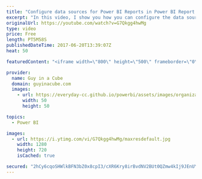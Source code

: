 ```yaml
---
title: "Configure data sources for Power BI Reports in Power BI Report Server"
excerpt: "In this video, I show you how you can configure the data source of a Power BI report within Power BI Report Server. This comes in really handy when you want to get around the Kerberos Constrained Delegation requirements and avoid having to configure kerberos - which can be a pain.  LET'S CONNECT!  Guy"
originalUrl: https://youtube.com/watch?v=G7Qkgg4hwMg
type: video
price: Free
length: PT5M58S
publishedDateTime: 2017-06-20T13:39:07Z
heat: 50

featuredContent: "<iframe width=\"800\" height=\"500\" frameborder=\"0\" src=\"https://www.youtube.com/embed/G7Qkgg4hwMg\" allow=\"accelerometer; autoplay; encrypted-media; gyroscope; picture-in-picture\" allowfullscreen></iframe>"

provider:
  name: Guy in a Cube
  domain: guyinacube.com
  images:
    - url: https://everyday-cc.github.io/powerbi/assets/images/organizations/guyinacube.com-50x50.jpg
      width: 50
      height: 50

topics:
  - Power BI

images:
  - url: https://i.ytimg.com/vi/G7Qkgg4hwMg/maxresdefault.jpg
    width: 1280
    height: 720
    isCached: true

secured: "2hCy6cqoSHWlkBFN3bZ0x8cpI3/cXR6Kry8irBvdNV2BUt0QZmw4kIj9JEnUYGMYJ74LkMCJehp+cLmCtPj6/fqdlxomB2M9V5DPTTK3ZE6e1AY2mCpnLe72bJneZa5rjpqbACk3IHUmQ0u6QFSWFh3dBRozPco7ANSAzCNMKFzByQr6a9c6AUhMGIkbr9HzO5uwVjiBCrGLRuqVD8+/RIuigIcwhsnJzg1VSf3bS9lQw1gDB+LP054QO+z2RgoPb2dIY3iaUB58pZXSyM9inBgP0V2HEqQB5vGHnkq9dXRkPvX3IsX3m4p8Uv7IGF2PbNfAh9HXqZ16s7iUMjRx3CdXV/UHo7sXbXp1DiJGsCXPHbIy9OJ1Cuduo3RS6yGAL3Tch7m8371r6BGJhVMkH3KAVmG3+Qa8ArDAHvU0lnk=;phAXt1Hdae5ri3CH9QdUSQ=="
---
```


